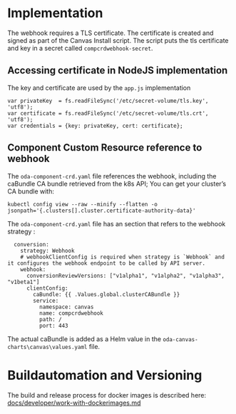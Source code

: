 # Implementation

The webhook requires a TLS certificate. The certificate is created and signed as part of the Canvas Install script. The script puts the tls certificate and key in a secret called `compcrdwebhook-secret`.


## Accessing certificate in NodeJS implementation


The key and certificate are used by the `app.js` implementation 

```
var privateKey  = fs.readFileSync('/etc/secret-volume/tls.key', 'utf8');
var certificate = fs.readFileSync('/etc/secret-volume/tls.crt', 'utf8');
var credentials = {key: privateKey, cert: certificate};
```




## Component Custom Resource reference to webhook

The `oda-component-crd.yaml` file references the webhook, including the caBundle CA bundle retrieved from the k8s API; You can get your cluster’s CA bundle with:

```
kubectl config view --raw --minify --flatten -o jsonpath='{.clusters[].cluster.certificate-authority-data}'
```


The `oda-component-crd.yaml` file has an section that refers to the webhook strategy :

```
  conversion:
    strategy: Webhook
    # webhookClientConfig is required when strategy is `Webhook` and it configures the webhook endpoint to be called by API server.
    webhook:
      conversionReviewVersions: ["v1alpha1", "v1alpha2", "v1alpha3", "v1beta1"]
      clientConfig:
        caBundle: {{ .Values.global.clusterCABundle }}
        service:
          namespace: canvas
          name: compcrdwebhook
          path: /
          port: 443
```

The actual caBundle is added as a Helm value in the `oda-canvas-charts\canvas\values.yaml` file.


# Buildautomation and Versioning

The build and release process for docker images is described here:
[docs/developer/work-with-dockerimages.md](../../../docs/developer/work-with-dockerimages.md)


